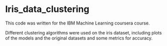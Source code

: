 # Iris_data_clustering
This code was written for the IBM Machine Learning coursera course. 

Different clustering algorithms were used on the iris dataset, including plots of the models and the original datasets and some metrics for accuracy. 
